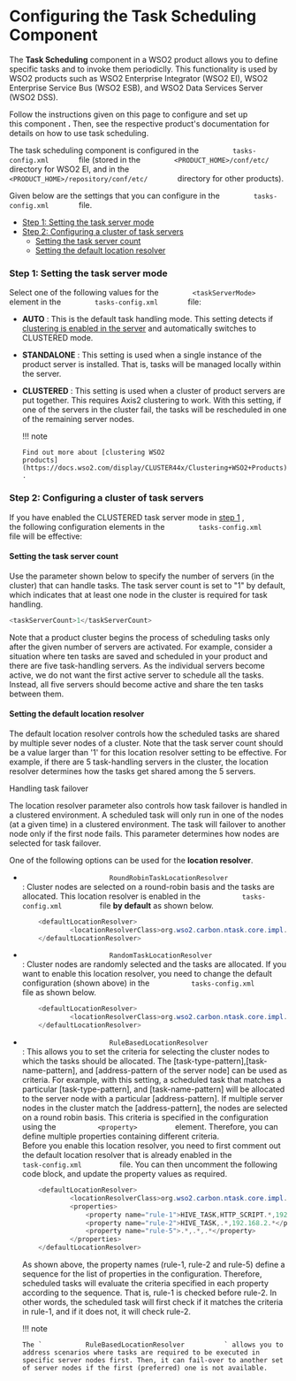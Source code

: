 # Configuring the Task Scheduling Component

The **Task Scheduling** component in a WSO2 product allows you to define
specific tasks and to invoke them periodiclly. This functionality is
used by WSO2 products such as WSO2 Enterprise Integrator (WSO2 EI), WSO2
Enterprise Service Bus (WSO2 ESB), and WSO2 Data Services Server (WSO2
DSS).

Follow the instructions given on this page to configure and set up
this component **.** Then, see the respective product's documentation
for details on how to use task scheduling.

The task scheduling component is configured in the
`         tasks-config.xml        ` file (stored in the
`         <PRODUCT_HOME>/conf/etc/        ` directory for WSO2 EI, and
in the `         <PRODUCT_HOME>/repository/conf/etc/        ` directory
for other products).

Given below are the settings that you can configure in the
`         tasks-config.xml        ` file.

-   [Step 1: Setting the task server
    mode](#ConfiguringtheTaskSchedulingComponent-Step1Step1:Settingthetaskservermode)
-   [Step 2: Configuring a cluster of task
    servers](#ConfiguringtheTaskSchedulingComponent-Step2:Configuringaclusteroftaskservers)
    -   [Setting the task server
        count](#ConfiguringtheTaskSchedulingComponent-tastk_server_countSettingthetaskservercount)
    -   [Setting the default location
        resolver](#ConfiguringtheTaskSchedulingComponent-Settingthedefaultlocationresolver)

### Step 1: Setting the task server mode

Select one of the following values for the
`         <taskServerMode>        ` element in the
`         tasks-config.xml        ` file:

-   **AUTO** : This is the default task handling mode. This setting
    detects if [clustering is enabled in the
    server](https://docs.wso2.com/display/CLUSTER44x/Clustering+WSO2+Products)
    and automatically switches to CLUSTERED mode.
-   **STANDALONE** : This setting is used when a single instance of the
    product server is installed. That is, tasks will be managed locally
    within the server.
-   **CLUSTERED** : This setting is used when a cluster of product
    servers are put together. This requires Axis2 clustering to
    work. With this setting, if one of the servers in the cluster fail,
    the tasks will be rescheduled in one of the remaining server
    nodes.  

    !!! note
    
        Find out more about [clustering WSO2
        products](https://docs.wso2.com/display/CLUSTER44x/Clustering+WSO2+Products)
        .
    

### Step 2: Configuring a cluster of task servers

If you have enabled the CLUSTERED task server mode in [step
1](#ConfiguringtheTaskSchedulingComponent-Step1) , the following
configuration elements in the `         tasks-config.xml        ` file
will be effective:

#### Setting the task server count

Use the parameter shown below to specify the number of servers (in the
cluster) that can handle tasks. The task server count is set to "1" by
default, which indicates that at least one node in the cluster is
required for task handling.

``` java
<taskServerCount>1</taskServerCount>
```

Note that a product cluster begins the process of scheduling tasks only
after the given number of servers are activated. For example, consider a
situation where ten tasks are saved and scheduled in your product and
there are five task-handling servers. As the individual servers become
active, we do not want the first active server to schedule all the
tasks. Instead, all five servers should become active and share the ten
tasks between them.

#### Setting the default location resolver

The default location resolver controls how the scheduled tasks are
shared by multiple sever nodes of a cluster. Note that the task server
count should be a value larger than '1' for this location resolver
setting to be effective. For example, if there are 5 task-handling
servers in the cluster, the location resolver determines how the tasks
get shared among the 5 servers.

Handling task failover

The location resolver parameter also controls how task failover is
handled in a clustered environment. A scheduled task will only run in
one of the nodes (at a given time) in a clustered environment. The task
will failover to another node only if the first node fails. This
parameter determines how nodes are selected for task failover.

One of the following options can be used for the **location resolver**.

-   `                       RoundRobinTaskLocationResolver                     `
    : Cluster nodes are selected on a round-robin basis and the tasks
    are allocated. This location resolver is enabled in the
    `           tasks-config.xml          ` file **by default** as shown
    below.

    ``` java
        <defaultLocationResolver>
                <locationResolverClass>org.wso2.carbon.ntask.core.impl.RoundRobinTaskLocationResolver</locationResolverClass>
        </defaultLocationResolver>
    ```

-   `                       RandomTaskLocationResolver                     `
    : Cluster nodes are randomly selected and the tasks are allocated.
    If you want to enable this location resolver, you need to change the
    default configuration (shown above) in the
    `           tasks-config.xml          ` file as shown below.

    ``` java
        <defaultLocationResolver>
                <locationResolverClass>org.wso2.carbon.ntask.core.impl.RandomTaskLocationResolver</locationResolverClass>
        </defaultLocationResolver>
    ```

-   `                       RuleBasedLocationResolver                     `
    : This allows you to set the criteria for selecting the cluster
    nodes to which the tasks should be allocated. The
    \[task-type-pattern\],\[task-name-pattern\], and \[address-pattern
    of the server node\] can be used as criteria. For example, with this
    setting, a scheduled task that matches a particular
    \[task-type-pattern\], and \[task-name-pattern\] will be allocated
    to the server node with a particular \[address-pattern\]. If
    multiple server nodes in the cluster match the \[address-pattern\],
    the nodes are selected on a round robin basis. This criteria is
    specified in the configuration using the
    `           <property>          ` element. Therefore, you can define
    multiple properties containing different criteria.  
    Before you enable this location resolver, you need to first comment
    out the default location resolver that is already enabled in the
    `           task-config.xml          ` file. You can then uncomment
    the following code block, and update the property values as
    required.

    ``` java
        <defaultLocationResolver>
                <locationResolverClass>org.wso2.carbon.ntask.core.impl.RuleBasedLocationResolver</locationResolverClass>
                <properties>
                    <property name="rule-1">HIVE_TASK,HTTP_SCRIPT.*,192.168.1.*</property>
                    <property name="rule-2">HIVE_TASK,.*,192.168.2.*</property>
                    <property name="rule-5">.*,.*,.*</property>
                </properties>
        </defaultLocationResolver>
    ```

    As shown above, the property names (rule-1, rule-2 and rule-5)
    define a sequence for the list of properties in the configuration.
    Therefore, scheduled tasks will evaluate the criteria specified in
    each property according to the sequence. That is, rule-1 is checked
    before rule-2. In other words, the scheduled task will first check
    if it matches the criteria in rule-1, and if it does not, it will
    check rule-2.

    !!! note
    
        The `           RuleBasedLocationResolver          ` allows you to
        address scenarios where tasks are required to be executed in
        specific server nodes first. Then, it can fail-over to another set
        of server nodes if the first (preferred) one is not available.
    
